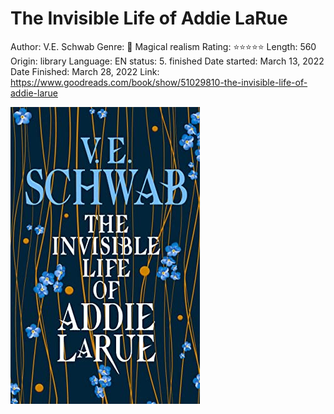 # The Invisible Life of Addie LaRue

Author: V.E. Schwab
Genre: 🦄 Magical realism
Rating: ⭐️⭐️⭐️⭐️⭐️
Length: 560
Origin: library
Language: EN
status: 5. finished
Date started: March 13, 2022
Date Finished: March 28, 2022
Link: https://www.goodreads.com/book/show/51029810-the-invisible-life-of-addie-larue

![Untitled](The%20Invisible%20Life%20of%20Addie%20LaRue%2032e7639f3be04703919102a071010e9f/Untitled.png)